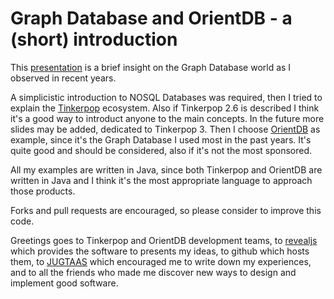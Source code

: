 # Graph Database and OrientDB - a (short) introduction

This [presentation](http://raymanrt.github.io/graphdbs4jug) is a brief insight on the Graph Database world as I observed in recent years.

A simplicistic introduction to NOSQL Databases was required, then I tried to explain the [Tinkerpop](http://tinkerpop.incubator.apache.org/) ecosystem. Also if Tinkerpop 2.6 is described I think it's a good way to introduct anyone to the main concepts. In the future more slides may be added, dedicated to Tinkerpop 3. Then I choose [OrientDB](http://orientdb.com/) as example, since it's the Graph Database I used most in the past years. It's quite good and should be considered, also if it's not the most sponsored.

All my examples are written in Java, since both Tinkerpop and OrientDB are written in Java and I think it's the most appropriate language to approach those products.

Forks and pull requests are encouraged, so please consider to improve this code.

Greetings goes to Tinkerpop and OrientDB development teams, to [revealjs](https://github.com/hakimel/reveal.js/) which provides the software to presents my ideas, to github which hosts them, to [JUGTAAS](http://www.jugtaas.org/) which encouraged me to write down my experiences, and to all the friends who made me discover new ways to design and implement good software.
